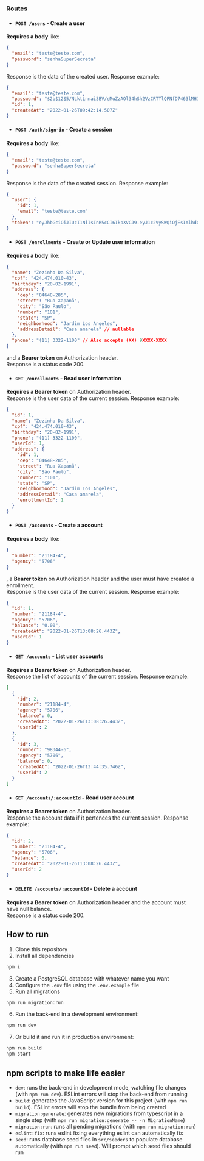 ### **Routes**

- #### `POST /users` - Create a user
**Requires a body** like: 
```json
{
  "email": "teste@teste.com",
  "password": "senhaSuperSecreta"
}
```
Response is the data of the created user. Response example:
```json
{
  "email": "teste@teste.com",
  "password": "$2b$12$5/NLktLnnai3BV/eMuZzAOl34hSh2VzCRTTlQPNfD7463lMH1P702",
  "id": 1,
  "createdAt": "2022-01-26T09:42:14.507Z"
}
```

- #### `POST /auth/sign-in` - Create a session
**Requires a body** like: 
```json
{
  "email": "teste@teste.com",
  "password": "senhaSuperSecreta"
}
```
Response is the data of the created session. Response example:
```json
{
  "user": {
    "id": 1,
    "email": "teste@teste.com"
  },
  "token": "eyJhbGciOiJIUzI1NiIsInR5cCI6IkpXVCJ9.eyJ1c2VySWQiOjEsImlhdCI6MTY0MzE5MDU2MX0.Zi2cU6NlaKML1xvCkZAfgUJKxXYGnWG4o7R1vVow4bk"
}
```

- #### `POST /enrollments` - Create or Update user information
**Requires a body** like: 
```json
{
  "name": "Zezinho Da Silva",
  "cpf": "424.474.010-43",
  "birthday": "20-02-1991",
  "address": {
    "cep": "04648-285",
    "street": "Rua Xapanã",
    "city": "São Paulo",
    "number": "101",
    "state": "SP",
    "neighborhood": "Jardim Los Angeles",
    "addressDetail": "Casa amarela" // nullable
  },
  "phone": "(11) 3322-1100" // Also accepts (XX) 9XXXX-XXXX
}
```
and a **Bearer token** on Authorization header. <br>
Response is a status code 200.

- #### `GET /enrollments` - Read user information
**Requires a Bearer token** on Authorization header. <br>
Response is the user data of the current session. Response example:
```json
{
  "id": 1,
  "name": "Zezinho Da Silva",
  "cpf": "424.474.010-43",
  "birthday": "20-02-1991",
  "phone": "(11) 3322-1100",
  "userId": 1,
  "address": {
    "id": 1,
    "cep": "04648-285",
    "street": "Rua Xapanã",
    "city": "São Paulo",
    "number": "101",
    "state": "SP",
    "neighborhood": "Jardim Los Angeles",
    "addressDetail": "Casa amarela",
    "enrollmentId": 1
  }
}
```

- #### `POST /accounts` - Create a account
**Requires a body** like: 
```json
{
  "number": "21184-4",
  "agency": "5706"
}
```
, a **Bearer token** on Authorization header and the user must have created a enrollment. <br>
Response is the user data of the current session. Response example:
```json
{
  "id": 1,
  "number": "21184-4",
  "agency": "5706",
  "balance": "0.00",
  "createdAt": "2022-01-26T13:08:26.443Z",
  "userId": 1
}
```

- #### `GET /accounts` - List user accounts
**Requires a Bearer token** on Authorization header. <br>
Response the list of accounts of the current session. Response example:
```json
[
  {
    "id": 2,
    "number": "21184-4",
    "agency": "5706",
    "balance": 0,
    "createdAt": "2022-01-26T13:08:26.443Z",
    "userId": 2
  },
  {
    "id": 3,
    "number": "98344-6",
    "agency": "5706",
    "balance": 0,
    "createdAt": "2022-01-26T13:44:35.746Z",
    "userId": 2
  }
]
```

- #### `GET /accounts/:accountId` - Read user account
**Requires a Bearer token** on Authorization header. <br>
Response the account data if it pertences the current session. Response example:
```json
{
  "id": 2,
  "number": "21184-4",
  "agency": "5706",
  "balance": 0,
  "createdAt": "2022-01-26T13:08:26.443Z",
  "userId": 2
}
```

- #### `DELETE /accounts/:accountId` - Delete a account
**Requires a Bearer token** on Authorization header and the account must have null balance. <br>
Response is a status code 200.

## How to run
1. Clone this repository
2. Install all dependencies
```bash
npm i
```
3. Create a PostgreSQL database with whatever name you want
4. Configure the `.env` file using the `.env.example` file
5. Run all migrations
```bash
npm run migration:run
```
6. Run the back-end in a development environment:
```bash
npm run dev
```
7. Or build it and run it in production environment:
```bash
npm run build
npm start
```

## npm scripts to make life easier
- `dev`: runs the back-end in development mode, watching file changes (with `npm run dev`). ESLint errors will stop the back-end from running
- `build`: generates the JavaScript version for this project (with `npm run build`). ESLint errors will stop the bundle from being created
- `migration:generate`: generates new migrations from typescript in a single step (with `npm run migration:generate -- -n MigrationName`)
- `migration:run`: runs all pending migrations (with `npm run migration:run`)
- `eslint:fix`: runs eslint fixing everything eslint can automatically fix
- `seed`: runs database seed files in `src/seeders` to populate database automatically (with `npm run seed`). Will prompt which seed files should run
